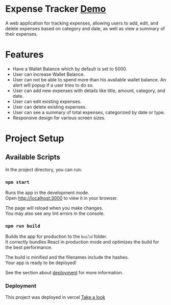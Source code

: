 # Expense Tracker [Demo](https://expense-tracker-six-dun.vercel.app)

A web application for tracking expenses, allowing users to add, edit, and delete expenses based on category and date, as well as view a summary of their expenses.

# Features

- Have a Wallet Balance which by default is set to 5000.
- User can increase Wallet Balance.
- User can not be able to spend more than his available wallet balance. An alert will popup if a user tries to do so.
- User can add new expenses with details like title, amount, category, and date.
- User can edit existing expenses.
- User can delete existing expenses.
- User can see a summary of total expenses, categorized by date or type.
- Responsive design for various screen sizes.

# Project Setup

## Available Scripts

In the project directory, you can run:

### `npm start`

Runs the app in the development mode.\
Open [http://localhost:3000](http://localhost:3000) to view it in your browser.

The page will reload when you make changes.\
You may also see any lint errors in the console.

### `npm run build`

Builds the app for production to the `build` folder.\
It correctly bundles React in production mode and optimizes the build for the best performance.

The build is minified and the filenames include the hashes.\
Your app is ready to be deployed!

See the section about [deployment](https://facebook.github.io/create-react-app/docs/deployment) for more information.

### Deployment

This project was deployed in vercel [Take a look](https://expense-tracker-six-dun.vercel.app)
